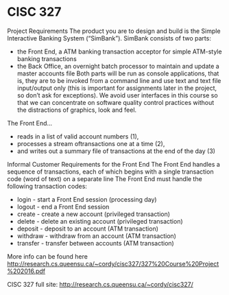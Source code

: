 # CISC 327

Project Requirements
The product you are to design and build is the Simple Interactive Banking System
(“SimBank”). SimBank consists of two parts:
 - the Front End, a ATM banking transaction acceptor for simple ATM-style
banking transactions
 - the Back Office, an overnight batch processor to maintain and update a
master accounts file
Both parts will be run as console applications, that is, they are to be invoked from a
command line and use text and text file input/output only (this is important for
assignments later in the project, so don’t ask for exceptions). We avoid user interfaces
in this course so that we can concentrate on software quality control practices without
the distractions of graphics, look and feel.

The Front End...
- reads in a list of valid account numbers (1), 
- processes a stream oftransactions one at a time (2), 
- and writes out a summary file of transactions at the end of the day (3)

Informal Customer Requirements for the Front End
The Front End handles a sequence of transactions, each of which begins with a single
transaction code (word of text) on a separate line
The Front End must handle the following transaction codes: 
- login - start a Front End session (processing day) 
- logout - end a Front End session 
- create - create a new account (privileged transaction) 
- delete - delete an existing account (privileged transaction) 
- deposit - deposit to an account (ATM transaction) 
- withdraw - withdraw from an account (ATM transaction) 
- transfer - transfer between accounts (ATM transaction)

More info can be found here http://research.cs.queensu.ca/~cordy/cisc327/327%20Course%20Project%202016.pdf

CISC 327 full site: http://research.cs.queensu.ca/~cordy/cisc327/
